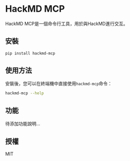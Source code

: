 # HackMD MCP

HackMD MCP是一個命令行工具，用於與HackMD進行交互。

## 安裝

```bash
pip install hackmd-mcp
```

## 使用方法

安裝後，您可以在終端機中直接使用`hackmd-mcp`命令：

```bash
hackmd-mcp --help
```

## 功能

待添加功能說明...

## 授權

MIT
